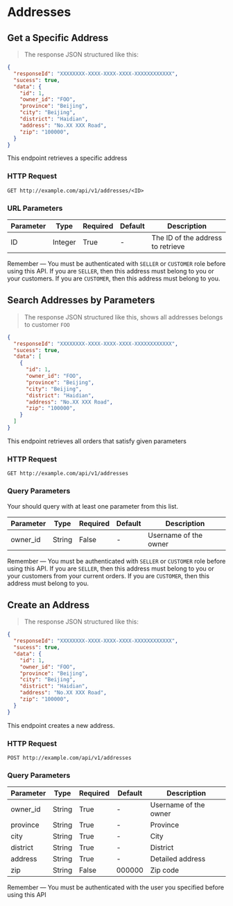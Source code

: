 # Addresses

## Get a Specific Address

> The response JSON structured like this:

```json
{
  "responseId": "XXXXXXXX-XXXX-XXXX-XXXX-XXXXXXXXXXXX",
  "sucess": true,
  "data": {
    "id": 1,
    "owner_id": "FOO",
    "province": "Beijing",
    "city": "Beijing",
    "district": "Haidian",
    "address": "No.XX XXX Road",
    "zip": "100000",
  }
}
```

This endpoint retrieves a specific address

### HTTP Request

`GET http://example.com/api/v1/addresses/<ID>`

### URL Parameters

Parameter | Type | Required | Default | Description 
--------- | -----------|--------- |--------- |--------- 
ID | Integer | True | - | The ID of the address to retrieve 

<aside class="notice">
Remember — You must be authenticated with <code>SELLER</code> or <code>CUSTOMER</code> role before using this API.
If you are <code>SELLER</code>, then this address must belong to you or your customers.
If you are <code>CUSTOMER</code>, then this address must belong to you.
</aside>

## Search Addresses by Parameters

> The response JSON structured like this, shows all addresses belongs to customer `FOO`

```json
{
  "responseId": "XXXXXXXX-XXXX-XXXX-XXXX-XXXXXXXXXXXX",
  "sucess": true,
  "data": [
    {
      "id": 1,
      "owner_id": "FOO",
      "province": "Beijing",
      "city": "Beijing",
      "district": "Haidian",
      "address": "No.XX XXX Road",
      "zip": "100000",
    }
  ]
}
```

This endpoint retrieves all orders that satisfy given parameters

### HTTP Request

`GET http://example.com/api/v1/addresses`

### Query Parameters

Your should query with at least one parameter from this list.

Parameter | Type | Required | Default | Description 
--------- | -----------|--------- |--------- |--------- 
owner_id | String | False | - | Username of the owner 

<aside class="notice">
Remember — You must be authenticated with <code>SELLER</code> or <code>CUSTOMER</code> role before using this API.
If you are <code>SELLER</code>, then this address must belong to you or your customers from your current orders.
If you are <code>CUSTOMER</code>, then this address must belong to you.
</aside>


## Create an Address

> The response JSON structured like this:

```json
{
  "responseId": "XXXXXXXX-XXXX-XXXX-XXXX-XXXXXXXXXXXX",
  "sucess": true,
  "data": {
    "id": 1,
    "owner_id": "FOO",
    "province": "Beijing",
    "city": "Beijing",
    "district": "Haidian",
    "address": "No.XX XXX Road",
    "zip": "100000",
  }
}
```

This endpoint creates a new address.

### HTTP Request

`POST http://example.com/api/v1/addresses`

### Query Parameters

Parameter | Type | Required | Default | Description 
--------- | ------- | -----------|--------- |--------- 
owner_id | String | True | - | Username of the owner 
province | String | True | - | Province 
city | String | True | - | City 
district | String | True | - | District 
address | String | True | - | Detailed address 
zip | String | False | 000000 | Zip code 

<aside class="notice">
Remember — You must be authenticated with the user you specified before using this API
</aside>

